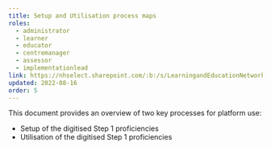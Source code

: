 ```yaml
---
title: Setup and Utilisation process maps
roles:
  - administrator
  - learner
  - educator
  - centremanager
  - assessor
  - implementationlead
link: https://nhselect.sharepoint.com/:b:/s/LearningandEducationNetworks/DSP/EffkqiVYSJlFt2gDxbetX08BWp3o01u9sMbHpCbsjLyFOw
updated: 2022-08-16
order: 5
---
```

This document provides an overview of two key processes for platform use:​

- Setup of the digitised Step 1 proficiencies
- Utilisation of the digitised Step 1 proficiencies​